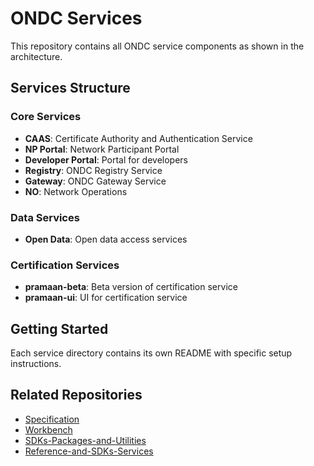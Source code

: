 # ONDC Services

This repository contains all ONDC service components as shown in the architecture.

## Services Structure

### Core Services
- **CAAS**: Certificate Authority and Authentication Service
- **NP Portal**: Network Participant Portal
- **Developer Portal**: Portal for developers
- **Registry**: ONDC Registry Service
- **Gateway**: ONDC Gateway Service
- **NO**: Network Operations

### Data Services
- **Open Data**: Open data access services

### Certification Services
- **pramaan-beta**: Beta version of certification service
- **pramaan-ui**: UI for certification service

## Getting Started

Each service directory contains its own README with specific setup instructions.

## Related Repositories
- [Specification](https://github.com/nmonga26/Specification)
- [Workbench](https://github.com/nmonga26/Workbench)
- [SDKs-Packages-and-Utilities](https://github.com/nmonga26/SDKs-Packages-and-Utilities)
- [Reference-and-SDKs-Services](https://github.com/nmonga26/Reference-and-SDKs-Services)
